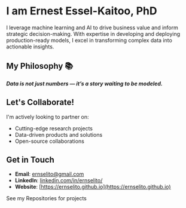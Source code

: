 # I am Ernest Essel-Kaitoo, PhD 

I leverage machine learning and AI to drive business value and inform strategic decision-making. With expertise in developing and deploying production-ready models, I excel in transforming complex data into actionable insights.

## My Philosophy 📚

 **_Data is not just numbers — it’s a story waiting to be modeled._**

## Let's Collaborate! 
I'm actively looking to partner on:
- Cutting-edge research projects
- Data-driven products and solutions
- Open-source collaborations

## Get in Touch 

- **Email**: [ernselito@gmail.com](mailto:ernselito@gmail.com)
- **LinkedIn**: [linkedin.com/in/ernselito/](https://www.linkedin.com/in/ernselito/) 
- **Website**: [https://ernselito.github.io](https://ernselito.github.io)

See my Repositories for projects



